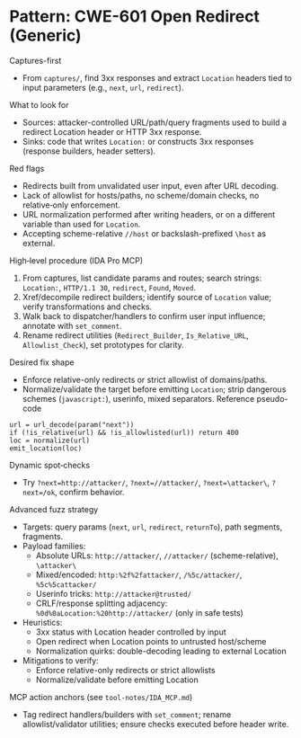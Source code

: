 # Pattern: CWE-601 Open Redirect (Generic)

Captures-first
- From `captures/`, find 3xx responses and extract `Location` headers tied to input parameters (e.g., `next`, `url`, `redirect`).

What to look for
- Sources: attacker-controlled URL/path/query fragments used to build a redirect Location header or HTTP 3xx response.
- Sinks: code that writes `Location:` or constructs 3xx responses (response builders, header setters).

Red flags
- Redirects built from unvalidated user input, even after URL decoding.
- Lack of allowlist for hosts/paths, no scheme/domain checks, no relative‑only enforcement.
 - URL normalization performed after writing headers, or on a different variable than used for `Location`.
 - Accepting scheme-relative `//host` or backslash-prefixed `\host` as external.

High‑level procedure (IDA Pro MCP)
1) From captures, list candidate params and routes; search strings: `Location:`, `HTTP/1.1 30`, `redirect`, `Found`, `Moved`.
2) Xref/decompile redirect builders; identify source of `Location` value; verify transformations and checks.
3) Walk back to dispatcher/handlers to confirm user input influence; annotate with `set_comment`.
4) Rename redirect utilities (`Redirect_Builder`, `Is_Relative_URL`, `Allowlist_Check`), set prototypes for clarity.

Desired fix shape
- Enforce relative-only redirects or strict allowlist of domains/paths.
- Normalize/validate the target before emitting `Location`; strip dangerous schemes (`javascript:`), userinfo, mixed separators.
Reference pseudo-code
```
url = url_decode(param("next"))
if (!is_relative(url) && !is_allowlisted(url)) return 400
loc = normalize(url)
emit_location(loc)
```

Dynamic spot‑checks
- Try `?next=http://attacker/`, `?next=//attacker/`, `?next=\attacker\`, `?next=/ok`, confirm behavior.

Advanced fuzz strategy
- Targets: query params (`next`, `url`, `redirect`, `returnTo`), path segments, fragments.
- Payload families:
  - Absolute URLs: `http://attacker/`, `//attacker/` (scheme-relative), `\attacker\`
  - Mixed/encoded: `http:%2f%2fattacker/`, `/%5c/attacker/`, `%5c%5cattacker/`
  - Userinfo tricks: `http://attacker@trusted/`
  - CRLF/response splitting adjacency: `%0d%0aLocation:%20http://attacker/` (only in safe tests)
- Heuristics:
  - 3xx status with Location header controlled by input
  - Open redirect when Location points to untrusted host/scheme
  - Normalization quirks: double-decoding leading to external Location
- Mitigations to verify:
  - Enforce relative-only redirects or strict allowlists
  - Normalize/validate before emitting Location

MCP action anchors (see `tool-notes/IDA_MCP.md`)
- Tag redirect handlers/builders with `set_comment`; rename allowlist/validator utilities; ensure checks executed before header write.
